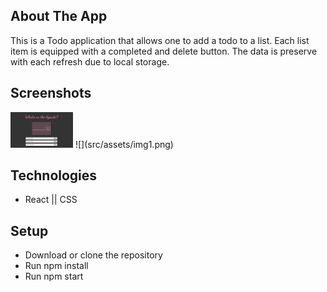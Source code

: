 ## About The App

This is a Todo application that allows one to add a todo to a list. Each list item is equipped with a completed and delete button. The data is preserve with each refresh due to local storage.

## Screenshots
<img src="src/assets/img1.png" width="100"/>
![](src/assets/img1.png)

## Technologies

- React || CSS

## Setup

- Download or clone the repository
- Run npm install
- Run npm start
